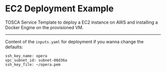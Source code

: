 
# EC2 Deployment Example

TOSCA Service Template to deploy a EC2 instance on AWS and installing a Docker Engine on the provisioned VM.

---

Content of the `inputs.yaml` for deployment if you wanna change the defaults:

```
ssh_key_name: opera
vpc_subnet_id: subnet-08d36a
ssh_key_file: ~/opera.pem
```
